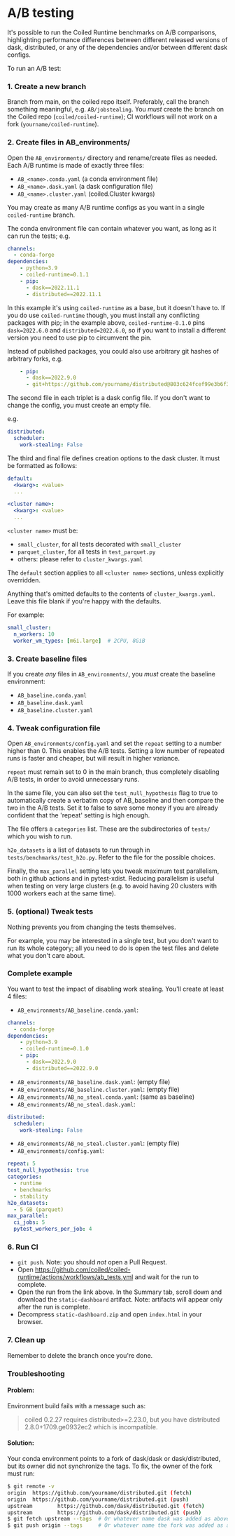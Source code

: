 # A/B testing

It's possible to run the Coiled Runtime benchmarks on A/B comparisons,
highlighting performance differences between different released versions
of dask, distributed, or any of the dependencies and/or between different
dask configs.

To run an A/B test:

### 1. Create a new branch

Branch from main, on the coiled repo itself. Preferably, call the branch
something meaningful, e.g. `AB/jobstealing`.
You *must* create the branch on the Coiled repo (`coiled/coiled-runtime`); CI
workflows will not work on a fork (`yourname/coiled-runtime`).

### 2. Create files in AB_environments/

Open the `AB_environments/` directory and rename/create files as needed.
Each A/B runtime is made of exactly three files:
- `AB_<name>.conda.yaml` (a conda environment file)
- `AB_<name>.dask.yaml` (a dask configuration file)
- `AB_<name>.cluster.yaml` (coiled.Cluster kwargs)

You may create as many A/B runtime configs as you want in a single `coiled-runtime`
branch.

The conda environment file can contain whatever you want, as long as it can run the
tests; e.g.

```yaml
channels:
  - conda-forge
dependencies:
    - python=3.9
    - coiled-runtime=0.1.1
    - pip:
      - dask==2022.11.1
      - distributed==2022.11.1
```
In this example it's using `coiled-runtime` as a base, but it doesn't have to. If you do
use `coiled-runtime` though, you must install any conflicting packages with pip; in the
example above, `coiled-runtime-0.1.0` pins `dask=2022.6.0` and `distributed=2022.6.0`,
so if you want to install a different version you need to use pip to circumvent the pin.

Instead of published packages, you could also use arbitrary git hashes of arbitrary
forks, e.g.

```yaml
    - pip:
      - dask==2022.9.0
      - git+https://github.com/yourname/distributed@803c624fcef99e3b6f3f1c5bce61a2fb4c9a1717
```
The second file in each triplet is a dask config file. If you don't want to change the
config, you must create an empty file.

e.g.
```yaml
distributed:
  scheduler:
    work-stealing: False
```

The third and final file defines creation options to the dask cluster. It must be
formatted as follows:
```yaml
default:
  <kwarg>: <value>
  ...

<cluster name>:
  <kwarg>: <value>
  ...
 ```
`<cluster name>` must be:
- `small_cluster`, for all tests decorated with `small_cluster`
- `parquet_cluster`, for all tests in `test_parquet.py`
- others: please refer to `cluster_kwargs.yaml`

The `default` section applies to all `<cluster name>` sections, unless explicitly
overridden.

Anything that's omitted defaults to the contents of `cluster_kwargs.yaml`. Leave this
file blank if you're happy with the defaults.

For example:
```yaml
small_cluster:
  n_workers: 10
  worker_vm_types: [m6i.large]  # 2CPU, 8GiB
```


### 3. Create baseline files
If you create *any* files in `AB_environments/`, you *must* create the baseline environment:

- `AB_baseline.conda.yaml`
- `AB_baseline.dask.yaml`
- `AB_baseline.cluster.yaml`

### 4. Tweak configuration file
Open `AB_environments/config.yaml` and set the `repeat` setting to a number higher than 0.
This enables the A/B tests.
Setting a low number of repeated runs is faster and cheaper, but will result in higher
variance.

`repeat` must remain set to 0 in the main branch, thus completely disabling
A/B tests, in order to avoid unnecessary runs.

In the same file, you can also set the `test_null_hypothesis` flag to true to
automatically create a verbatim copy of AB_baseline and then compare the two in the A/B
tests. Set it to false to save some money if you are already confident that the 'repeat'
setting is high enough.

The file offers a `categories` list. These are the subdirectories of `tests/`
which you wish to run.

`h2o_datasets` is a list of datasets to run through in
`tests/benchmarks/test_h2o.py`. Refer to the file for the possible choices.

Finally, the `max_parallel` setting lets you tweak maximum test parallelism, both in
github actions and in pytest-xdist. Reducing parallelism is useful when testing on very
large clusters (e.g. to avoid having 20 clusters with 1000 workers each at the same
time).


### 5. (optional) Tweak tests
Nothing prevents you from changing the tests themselves.

For example, you may be interested in a single test, but you don't want to run its
whole category; all you need to do is open the test files and delete what you don't care
about.

### Complete example
You want to test the impact of disabling work stealing. You'll create at least 4 files:

- `AB_environments/AB_baseline.conda.yaml`:
```yaml
channels:
  - conda-forge
dependencies:
    - python=3.9
    - coiled-runtime=0.1.0
    - pip:
      - dask==2022.9.0
      - distributed==2022.9.0
```
- `AB_environments/AB_baseline.dask.yaml`: (empty file)
- `AB_environments/AB_baseline.cluster.yaml`: (empty file)
- `AB_environments/AB_no_steal.conda.yaml`: (same as baseline)
- `AB_environments/AB_no_steal.dask.yaml`:
```yaml
distributed:
  scheduler:
    work-stealing: False
```
- `AB_environments/AB_no_steal.cluster.yaml`: (empty file)
- `AB_environments/config.yaml`:
```yaml
repeat: 5
test_null_hypothesis: true
categories:
  - runtime
  - benchmarks
  - stability
h2o_datasets:
  - 5 GB (parquet)
max_parallel:
  ci_jobs: 5
  pytest_workers_per_job: 4
```

### 6. Run CI
- `git push`. Note: you should *not* open a Pull Request. 
- Open https://github.com/coiled/coiled-runtime/actions/workflows/ab_tests.yml and wait
  for the run to complete.
- Open the run from the link above. In the Summary tab, scroll down and download the
  `static-dashboard` artifact. 
  Note: artifacts will appear only after the run is complete.
- Decompress `static-dashboard.zip` and open `index.html` in your browser.


### 7. Clean up
Remember to delete the branch once you're done.


### Troubleshooting

#### Problem:
Environment build fails with a message such as:
> coiled 0.2.27 requires distributed>=2.23.0, but you have distributed 2.8.0+1709.ge0932ec2 which is incompatible.

#### Solution:
Your conda environment points to a fork of dask/dask or dask/distributed, but its owner
did not synchronize the tags. To fix, the owner of the fork must run:
```bash
$ git remote -v
origin  https://github.com/yourname/distributed.git (fetch)
origin  https://github.com/yourname/distributed.git (push)
upstream        https://github.com/dask/distributed.git (fetch)
upstream        https://github.com/dask/distributed.git (push)
$ git fetch upstream --tags  # Or whatever name dask was added as above
$ git push origin --tags     # Or whatever name the fork was added as above
```
